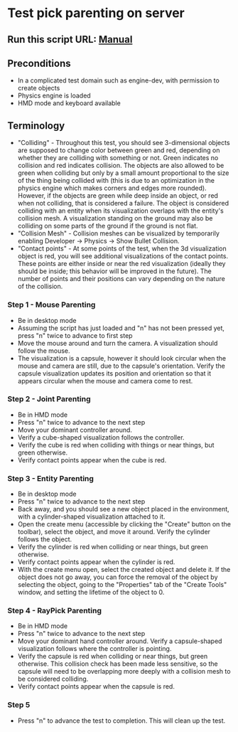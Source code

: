 # Test pick parenting on server
## Run this script URL: [Manual](./testStory.js?raw=true)

## Preconditions
- In a complicated test domain such as engine-dev, with permission to create objects
- Physics engine is loaded
- HMD mode and keyboard available

## Terminology
- "Colliding" - Throughout this test, you should see 3-dimensional objects are supposed to change color between green and red, depending on whether they are colliding with something or not. Green indicates no collision and red indicates collision. The objects are also allowed to be green when colliding but only by a small amount proportional to the size of the thing being collided with (this is due to an optimization in the physics engine which makes corners and edges more rounded). However, if the objects are green while deep inside an object, or red when not colliding, that is considered a failure. The object is considered colliding with an entity when its visualization overlaps with the entity's collision mesh. A visualization standing on the ground may also be colliding on some parts of the ground if the ground is not flat.
- "Collision Mesh" - Collision meshes can be visualized by temporarily enabling Developer -> Physics -> Show Bullet Collision.
- "Contact points" - At some points of the test, when the 3d visualization object is red, you will see additional visualizations of the contact points. These points are either inside or near the red visualization (ideally they should be inside; this behavior will be improved in the future). The number of points and their positions can vary depending on the nature of the collision.

### Step 1 - Mouse Parenting
- Be in desktop mode
- Assuming the script has just loaded and "n" has not been pressed yet, press "n" twice to advance to first step
- Move the mouse around and turn the camera. A visualization should follow the mouse.
- The visualization is a capsule, however it should look circular when the mouse and camera are still, due to the capsule's orientation. Verify the capsule visualization updates its position and orientation so that it appears circular when the mouse and camera come to rest.

### Step 2 - Joint Parenting
- Be in HMD mode
- Press "n" twice to advance to the next step
- Move your dominant controller around.
- Verify a cube-shaped visualization follows the controller.
- Verify the cube is red when colliding with things or near things, but green otherwise.
- Verify contact points appear when the cube is red.

### Step 3 - Entity Parenting
- Be in desktop mode
- Press "n" twice to advance to the next step
- Back away, and you should see a new object placed in the environment, with a cylinder-shaped visualization attached to it.
- Open the create menu (accessible by clicking the "Create" button on the toolbar), select the object, and move it around. Verify the cylinder follows the object.
- Verify the cylinder is red when colliding or near things, but green otherwise.
- Verify contact points appear when the cylinder is red.
- With the create menu open, select the created object and delete it. If the object does not go away, you can force the removal of the object by selecting the object, going to the "Properties" tab of the "Create Tools" window, and setting the lifetime of the object to 0.

### Step 4 - RayPick Parenting
- Be in HMD mode
- Press "n" twice to advance to the next step
- Move your dominant hand controller around. Verify a capsule-shaped visualization follows where the controller is pointing.
- Verify the capsule is red when colliding or near things, but green otherwise. This collision check has been made less sensitive, so the capsule will need to be overlapping more deeply with a collision mesh to be considered colliding.
- Verify contact points appear when the capsule is red.

### Step 5
- Press "n" to advance the test to completion. This will clean up the test.